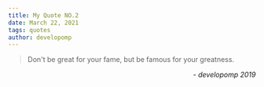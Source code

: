 ```yaml
---
title: My Quote NO.2
date: March 22, 2021
tags: quotes
author: developomp
---
```


> Don't be great for your fame, but be famous for your greatness.

<div style="text-align: right"> <i>- developomp 2019</i> </div>
